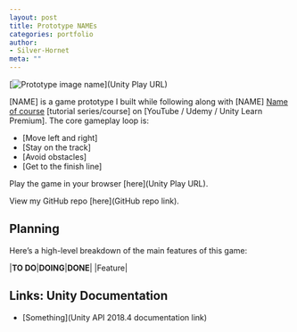 ```yaml
---
layout: post
title: Prototype NAMEs
categories: portfolio
author:
- Silver-Hornet
meta: ""
---
```


[![Prototype image name]({{site.url}}/imagename.png)](Unity Play URL)

[NAME] is a game prototype I built while following along with [NAME] [Name of course](URL) [tutorial series/course] on [YouTube / Udemy / Unity Learn Premium]. The core gameplay loop is:

- [Move left and right]
- [Stay on the track]
- [Avoid obstacles]
- [Get to the finish line]

Play the game in your browser [here](Unity Play URL).

View my GitHub repo [here](GitHub repo link).

## Planning
Here’s a high-level breakdown of the main features of this game:

|**TO DO**|**DOING**|**DONE**|
|Feature|

## Links: Unity Documentation
- [Something](Unity API 2018.4 documentation link)